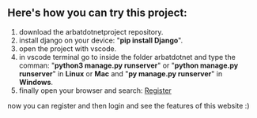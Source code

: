 ## Here's how you can try this project:
1. download the arbatdotnetproject repository.
2. install django on your device: "**pip install Django**".
3. open the project with vscode.
4. in vscode terminal go to inside the folder arbatdotnet and type the comman: "**python3 manage.py runserver**" or
   "**python manage.py runserver**" in **Linux** or **Mac** and "**py manage.py runserver**" in **Windows**.
6. finally open your browser and search: [Register](http://localhost:8000/blogger/register/)

now you can register and then login and see the features of this website :)
